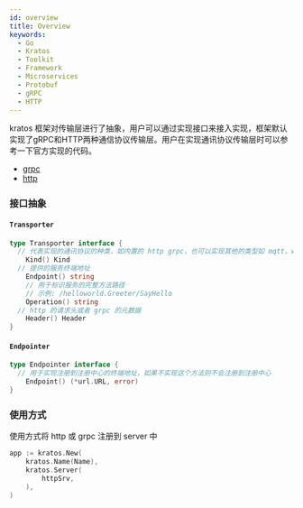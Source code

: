 ```yaml
---
id: overview
title: Overview
keywords:
  - Go
  - Kratos
  - Toolkit
  - Framework
  - Microservices
  - Protobuf
  - gRPC
  - HTTP
---
```


 kratos 框架对传输层进行了抽象，用户可以通过实现接口来接入实现，框架默认实现了gRPC和HTTP两种通信协议传输层。用户在实现通讯协议传输层时可以参考一下官方实现的代码。

- [grpc](https://github.com/go-kratos/kratos/tree/main/transport/grpc)
- [http](https://github.com/go-kratos/kratos/tree/main/transport/http)

### 接口抽象

#### `Transporter`
```go
type Transporter interface {
  // 代表实现的通讯协议的种类，如内置的 http grpc，也可以实现其他的类型如 mqtt，websocket
	Kind() Kind
  // 提供的服务终端地址
	Endpoint() string
	// 用于标识服务的完整方法路径
	// 示例: /helloworld.Greeter/SayHello
	Operation() string
  // http 的请求头或者 grpc 的元数据
	Header() Header
}
```
#### `Endpointer`
```go
type Endpointer interface {
  // 用于实现注册到注册中心的终端地址，如果不实现这个方法则不会注册到注册中心
	Endpoint() (*url.URL, error)
}
```

### 使用方式

使用方式将 http 或 grpc 注册到 server 中

```go
app := kratos.New(
	kratos.Name(Name),
	kratos.Server(
		httpSrv,
	),
)
```